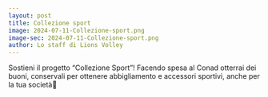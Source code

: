 ```yaml
---
layout: post
title: Collezione sport
image: 2024-07-11-Collezione-sport.png
image-sec: 2024-07-11-Collezione-sport.png
author: Lo staff di Lions Volley
---
```


Sostieni il progetto “Collezione Sport”!
Facendo spesa al Conad otterrai dei buoni, conservali per ottenere abbigliamento e accessori sportivi, anche per la tua società🦁


